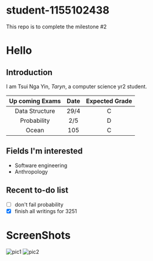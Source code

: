 # student-1155102438
This repo is to complete the milestone #2

# Hello
## Introduction
I am Tsui Nga Yin, *Taryn*, a computer science yr2 student. 


| Up coming Exams | Date | Expected Grade |
| :----------------------: | :-----: | :-----: |
| Data Structure | 29/4 | C|
| Probability | 2/5 |D|
| Ocean | 105 |C|

## Fields I'm interested
* Software engineering
* Anthropology

## Recent to-do list 
- [ ] don't fail probability 
- [X] finish all writings for 3251

# ScreenShots
![pic1](screenshot1.png)
![pic2](screenshot2.png)
